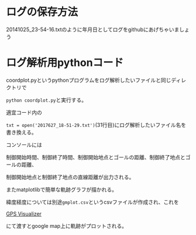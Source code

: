 # ログの保存方法

20141025_23-54-16.txtのように年月日としてログをgithubにあげちゃいましょう

# ログ解析用pythonコード

coordplot.pyというpythonプログラムをログ解析したいファイルと同じディレクトリで

`python coordplot.py`と実行する。

適宜コード内の

`txt = open('2017627_18-51-29.txt')`(31行目)にログ解析したいファイル名を書き換える。

コンソールには

制御開始時間、制御終了時間、制御開始地点とゴールの距離、制御終了地点とゴールの距離、

制御開始地点と制御終了地点の直線距離が出力される。

またmatplotlibで簡単な軌跡グラフが描かれる。

緯度経度については別途`gmplot.csv`というcsvファイルが作成され、これを

[GPS Visualizer](http://www.gpsvisualizer.com/)

にて渡すとgoogle map上に軌跡がプロットされる。
